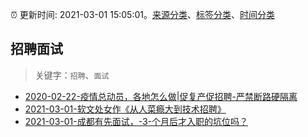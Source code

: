 :alarm_clock: 更新时间: 2021-03-01 15:05:01。[来源分类](../README.md)、[标签分类](../TAGS.md)、[时间分类](../TIMELINE.md)

## 招聘面试


> 关键字：`招聘`、`面试`



- [2020-02-22-疫情总动员，各地怎么做|促复产促招聘-严禁断路硬隔离](http://m.china.caixin.com/m/2020-02-22/101519091.html) 
- [2021-03-01-软文处女作《从人菜瘾大到技术招聘》](https://www.v2ex.com/t/757429) 
- [2021-03-01-成都有先面试，-3-个月后才入职的坑位吗？](https://www.v2ex.com/t/757414) 